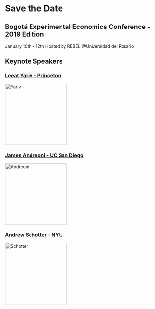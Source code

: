 # Save the Date

## Bogotá Experimental Economics Conference - 2019 Edition

January 10th - 12th 
Hosted by REBEL @Universidad del Rosario

## Keynote Speakers

### <a href="http://lyariv.mycpanel.princeton.edu//" target="_blank"> Leeat Yariv - Princeton </a>
<img src="http://lyariv.mycpanel.princeton.edu//images/profile.jpg" alt="Yariv" width="200"/>

### [James Andreoni - UC San Diego](http://econweb.ucsd.edu/~jandreon/)
<img src="http://econweb.ucsd.edu/~jandreon/Andreoni%20Photo%20(592x800).jpg" alt="Andreoni" width="200"/>

### [Andrew Schotter - NYU](https://as.nyu.edu/content/nyu-as/as/faculty/andrew-schotter.html)
<img src="http://furconference.org/wp-content/uploads/2017/12/Andrew-Schotter.jpg" alt="Schotter" width="200"/>
